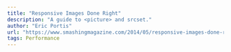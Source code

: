 ```yaml
---
title: "Responsive Images Done Right"
description: "A guide to <picture> and srcset."
author: "Eric Portis"
url: "https://www.smashingmagazine.com/2014/05/responsive-images-done-right-guide-picture-srcset/"
tags: Performance
---
```

